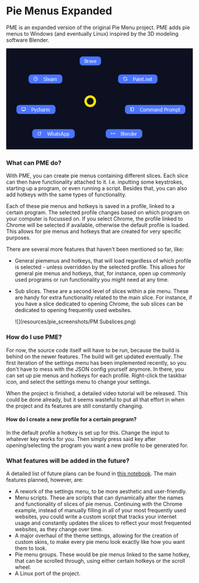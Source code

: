 # Pie Menus Expanded

PME is an expanded version of the original Pie Menu project. PME adds pie menus to Windows (and eventually Linux)
inspired by the 3D modeling software Blender.

![](resources/pie_screenshots/PM.png)

### What can PME do?

With PME, you can create pie menus containing different slices. Each slice can then have functionality attached to it.
I.e. inputting some keystrokes, starting up a program, or even running a script. Besides that, you can also add hotkeys
with the same types of functionality.

Each of these pie menus and hotkeys is saved in a profile, linked to a certain program. The selected profile changes
based on which program on your computer is focussed on. If you select Chrome, the profile linked to Chrome will be
selected if available, otherwise the default profile is loaded. This allows for pie menus and hotkeys that are created
for very specific purposes.

There are several more features that haven't been mentioned so far, like:

* General piemenus and hotkeys, that will load regardless of which profile is selected - unless overridden by the
  selected profile. This allows for general pie menus and hotkeys, that, for instance, open up commonly used programs or
  run functionality you might need at any time.
* Sub slices. These are a second level of slices within a pie menu. These are handy for extra functionality related to
  the main slice. For instance, if you have a slice dedicated to opening Chrome, the sub slices can be dedicated to
  opening frequently used websites.

  ![](resources/pie_screenshots/PM Subslices.png)

### How do I use PME?

For now, the source code itself will have to be run, because the build is behind on the newer features. The build will
get updated eventually. The first iteration of the settings menu has been implemented recently, so you don't have to
mess with the JSON config yourself anymore. In there, you can set up pie menus and hotkeys for each profile. Right-click
the taskbar icon, and select the settings menu to change your settings.

When the project is finished, a detailed video tutorial will be released. This could be done already, but it seems
wasteful to put all that effort in when the project and its features are still constantly changing.

#### How do I create a new profile for a certain program?

In the default profile a hotkey is set up for this. Change the input to whatever key works for you. Then simply press
said key after opening/selecting the program you want a new profile to be generated for.

### What features will be added in the future?

A detailed list of future plans can be found
in <a href="https://www.evernote.com/shard/s583/sh/74aa1ffb-5e7b-41d0-3762-3f2410a39443/b2b79d21c2e839aa473cd698f93c5b7d">
this notebook</a>. The main features planned, however, are:

* A rework of the settings menu, to be more aesthetic and user-friendly.
* Menu scripts. These are scripts that can dynamically alter the names and functionality of slices of pie menus.
  Continuing with the Chrome example, instead of manually filling in all of your most frequently used websites, you
  could write a custom script that tracks your internet usage and constantly updates the slices to reflect your most
  frequented websites, as they change over time.
* A major overhaul of the theme settings, allowing for the creation of custom skins, to make every pie menu look exactly
  like how you want them to look.
* Pie menu groups. These would be pie menus linked to the same hotkey, that can be scrolled through, using either
  certain hotkeys or the scroll wheel.
* A Linux port of the project.
